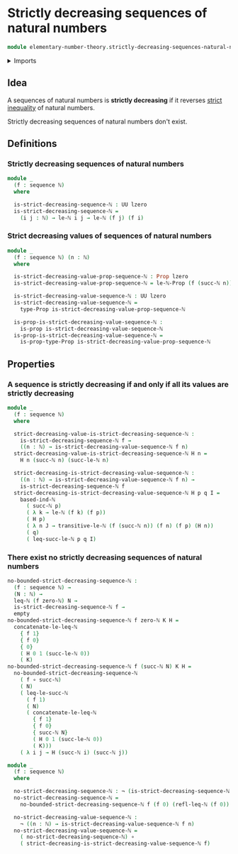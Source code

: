 # Strictly decreasing sequences of natural numbers

```agda
module elementary-number-theory.strictly-decreasing-sequences-natural-numbers where
```

<details><summary>Imports</summary>

```agda
open import elementary-number-theory.based-induction-natural-numbers
open import elementary-number-theory.inequality-natural-numbers
open import elementary-number-theory.natural-numbers
open import elementary-number-theory.strict-inequality-natural-numbers

open import foundation.empty-types
open import foundation.function-types
open import foundation.negation
open import foundation.propositions
open import foundation.sequences
open import foundation.universe-levels
```

</details>

## Idea

A sequences of natural numbers is **strictly decreasing** if it reverses
[strict inequality](elementary-number-theory.strict-inequality-natural-numbers.md)
of natural numbers.

Strictly decreasing sequences of natural numbers don't exist.

## Definitions

### Strictly decreasing sequences of natural numbers

```agda
module _
  (f : sequence ℕ)
  where

  is-strict-decreasing-sequence-ℕ : UU lzero
  is-strict-decreasing-sequence-ℕ =
    (i j : ℕ) → le-ℕ i j → le-ℕ (f j) (f i)
```

### Strict decreasing values of sequences of natural numbers

```agda
module _
  (f : sequence ℕ) (n : ℕ)
  where

  is-strict-decreasing-value-prop-sequence-ℕ : Prop lzero
  is-strict-decreasing-value-prop-sequence-ℕ = le-ℕ-Prop (f (succ-ℕ n)) (f n)

  is-strict-decreasing-value-sequence-ℕ : UU lzero
  is-strict-decreasing-value-sequence-ℕ =
    type-Prop is-strict-decreasing-value-prop-sequence-ℕ

  is-prop-is-strict-decreasing-value-sequence-ℕ :
    is-prop is-strict-decreasing-value-sequence-ℕ
  is-prop-is-strict-decreasing-value-sequence-ℕ =
    is-prop-type-Prop is-strict-decreasing-value-prop-sequence-ℕ
```

## Properties

### A sequence is strictly decreasing if and only if all its values are strictly decreasing

```agda
module _
  (f : sequence ℕ)
  where

  strict-decreasing-value-is-strict-decreasing-sequence-ℕ :
    is-strict-decreasing-sequence-ℕ f →
    ((n : ℕ) → is-strict-decreasing-value-sequence-ℕ f n)
  strict-decreasing-value-is-strict-decreasing-sequence-ℕ H n =
    H n (succ-ℕ n) (succ-le-ℕ n)

  strict-decreasing-is-strict-decreasing-value-sequence-ℕ :
    ((n : ℕ) → is-strict-decreasing-value-sequence-ℕ f n) →
    is-strict-decreasing-sequence-ℕ f
  strict-decreasing-is-strict-decreasing-value-sequence-ℕ H p q I =
    based-ind-ℕ
      ( succ-ℕ p)
      ( λ k → le-ℕ (f k) (f p))
      ( H p)
      ( λ n J → transitive-le-ℕ (f (succ-ℕ n)) (f n) (f p) (H n))
      ( q)
      ( leq-succ-le-ℕ p q I)
```

### There exist no strictly decreasing sequences of natural numbers

```agda
no-bounded-strict-decreasing-sequence-ℕ :
  (f : sequence ℕ) →
  (N : ℕ) →
  leq-ℕ (f zero-ℕ) N →
  is-strict-decreasing-sequence-ℕ f →
  empty
no-bounded-strict-decreasing-sequence-ℕ f zero-ℕ K H =
  concatenate-le-leq-ℕ
    { f 1}
    { f 0}
    { 0}
    ( H 0 1 (succ-le-ℕ 0))
    ( K)
no-bounded-strict-decreasing-sequence-ℕ f (succ-ℕ N) K H =
  no-bounded-strict-decreasing-sequence-ℕ
    ( f ∘ succ-ℕ)
    ( N)
    ( leq-le-succ-ℕ
      ( f 1)
      ( N)
      ( concatenate-le-leq-ℕ
        { f 1}
        { f 0}
        { succ-ℕ N}
        ( H 0 1 (succ-le-ℕ 0))
        ( K)))
    ( λ i j → H (succ-ℕ i) (succ-ℕ j))

module _
  (f : sequence ℕ)
  where

  no-strict-decreasing-sequence-ℕ : ¬ (is-strict-decreasing-sequence-ℕ f)
  no-strict-decreasing-sequence-ℕ =
    no-bounded-strict-decreasing-sequence-ℕ f (f 0) (refl-leq-ℕ (f 0))

  no-strict-decreasing-value-sequence-ℕ :
    ¬ ((n : ℕ) → is-strict-decreasing-value-sequence-ℕ f n)
  no-strict-decreasing-value-sequence-ℕ =
    ( no-strict-decreasing-sequence-ℕ) ∘
    ( strict-decreasing-is-strict-decreasing-value-sequence-ℕ f)
```
